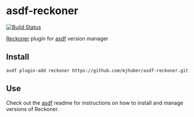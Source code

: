 # asdf-reckoner

[![Build Status](https://travis-ci.org/mjhuber/asdf-reckoner.svg?branch=master)](https://travis-ci.org/mjhuber/asdf-reckoner)

[Reckoner](https://github.com/FairwindsOps/reckoner/) plugin for [asdf](https://github.com/asdf-vm/asdf) version manager

## Install

```
asdf plugin-add reckoner https://github.com/mjhuber/asdf-reckoner.git
```

## Use

Check out the [asdf](https://github.com/asdf-vm/asdf) readme for instructions on how to install and manage versions of Reckoner.
